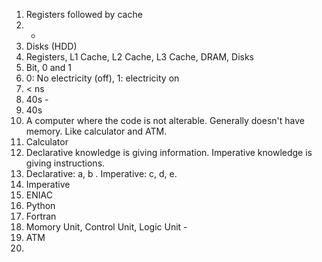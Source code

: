 1. Registers followed by cache  
2. -
3. Disks (HDD)
4. Registers, L1 Cache, L2 Cache, L3 Cache, DRAM, Disks
5. Bit, 0 and 1
6. 0: No electricity (off), 1: electricity on
7. < ns
8. 40s - 
9. 40s
10. A computer where the code is not alterable. Generally doesn't have memory. Like calculator and ATM.
11. Calculator
12. Declarative knowledge is giving information. Imperative knowledge is giving instructions.
13. Declarative: a, b . Imperative: c, d, e.
14. Imperative
15. ENIAC
16. Python  
17. Fortran
18. Momory Unit, Control Unit, Logic Unit  -
19. ATM
20. 
